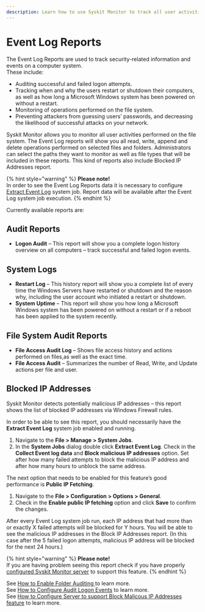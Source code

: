 ```yaml
---
description: Learn how to use Syskit Monitor to track all user activities performed on the file system.
---
```


# Event Log Reports

The Event Log Reports are used to track security-related information and events on a computer system.  
These include:

* Auditing successful and failed logon attempts.
* Tracking when and why the users restart or shutdown their computers, as well as how long a Microsoft Windows system has been powered on without a restart.
* Monitoring of operations performed on the file system.
* Preventing attackers from guessing users’ passwords, and decreasing the likelihood of successful attacks on your network.

Syskit Monitor allows you to monitor all user activities performed on the file system. The Event Log reports will show you all read, write, append and delete operations performed on selected files and folders. Administrators can select the paths they want to monitor as well as file types that will be included in these reports. This kind of reports also include Blocked IP Addresses report.

{% hint style="warning" %}
**Please note!**  
In order to see the Event Log Reports data it is necessary to configure [Extract Event Log](../backstage-screen/configuration/options.md#extract-event-log) system job. Report data will be available after the Event Log system job execution.
{% endhint %}

Currently available reports are:

## Audit Reports

* **Logon Audit** – This report will show you a complete logon history overview on all computers – track successful and failed logon events.

## System Logs

* **Restart Log** – This history report will show you a complete list of every time the Windows Servers have restarted or shutdown and the reason why, including the user account who initiated a restart or shutdown.
* **System Uptime** – This report will show you how long a Microsoft Windows system has been powered on without a restart or if a reboot has been applied to the system recently.

## File System Audit Reports

* **File Access Audit Log** – Shows file access history and actions performed on files,as well as the exact time.
* **File Access Audit** – Summarizes the number of Read, Write, and Update actions per file and user.

## Blocked IP Addresses

Syskit Monitor detects potentially malicious IP addresses – this report shows the list of blocked IP addresses via Windows Firewall rules.

In order to be able to see this report, you should necessarily have the **Extract Event Log** system job enabled and running.

1. Navigate to the **File &gt; Manage &gt; System Jobs**.
2. In the **System Jobs** dialog double click **Extract Event Log**. Check in the **Collect Event log data** and **Block malicious IP addresses** option. Set after how many failed attempts to block the malicious IP address and after how many hours to unblock the same address.

The next option that needs to be enabled for this feature’s good performance is **Public IP Fetching**.

1. Navigate to the **File &gt; Configuration &gt; Options &gt; General**.
2. Check in the **Enable public IP fetching** option and click **Save** to confirm the changes.

After every Event Log system job run, each IP address that had more than or exactly X failed attempts will be blocked for Y hours. You will be able to see the malicious IP addresses in the Block IP Addresses report. \(In this case after the 5 failed logon attempts, malicious IP address will be blocked for the next 24 hours.\)

{% hint style="warning" %}
**Please note!**  
If you are having problem seeing this report check if you have properly [configured Syskit Monitor server](../../how-to/audit-events/configure-block-malicious-ip-addresses-feature.md) to support this feature.
{% endhint %}

See [How to Enable Folder Auditing ](../../how-to/audit-events/enable-folder-auditing.md)to learn more.  
See [How to Configure Audit Logon Events](../../how-to/audit-events/configure-audit-logon-events.md) to learn more.  
See [How to Configure Server to support Block Malicous IP Addresses feature](../../how-to/audit-events/configure-block-malicious-ip-addresses-feature.md) to learn more.

